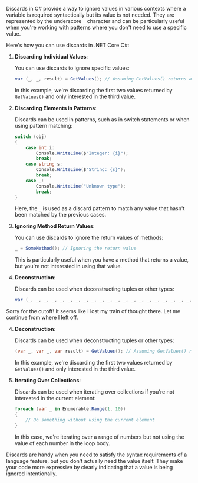 Discards in C# provide a way to ignore values in various contexts where a variable is required syntactically but its value is not needed. They are represented by the underscore `_` character and can be particularly useful when you're working with patterns where you don't need to use a specific value.

Here's how you can use discards in .NET Core C#:

1. **Discarding Individual Values**:
   
   You can use discards to ignore specific values:

   ```csharp
   var (_, _, result) = GetValues(); // Assuming GetValues() returns a tuple
   ```

   In this example, we're discarding the first two values returned by `GetValues()` and only interested in the third value.

2. **Discarding Elements in Patterns**:
   
   Discards can be used in patterns, such as in switch statements or when using pattern matching:

   ```csharp
   switch (obj)
   {
       case int i:
           Console.WriteLine($"Integer: {i}");
           break;
       case string s:
           Console.WriteLine($"String: {s}");
           break;
       case _:
           Console.WriteLine("Unknown type");
           break;
   }
   ```

   Here, the `_` is used as a discard pattern to match any value that hasn't been matched by the previous cases.

3. **Ignoring Method Return Values**:
   
   You can use discards to ignore the return values of methods:

   ```csharp
   _ = SomeMethod(); // Ignoring the return value
   ```

   This is particularly useful when you have a method that returns a value, but you're not interested in using that value.

4. **Deconstruction**:
   
   Discards can be used when deconstructing tuples or other types:

   ```csharp
   var (_, _, _, _, _, _, _, _, _, _, _, _, _, _, _, _, _, _, _, _, _, _, _, _, _, _, _, _, _, _, _, _, _, _, _, _, _, _, _, _, _, _, _, _, _, _, _, _, _, _, _, _, _, _, _, _, _, _, _, _, _, _, _, _, _, _, _, _, _, _, _, _, _, _, _, _, _, _, _, _, _, _, _, _, _, _, _, _, _, _, _, _, _, _, _, _, _, _, _, _, _,

Sorry for the cutoff! It seems like I lost my train of thought there. Let me continue from where I left off.

4. **Deconstruction**:

   Discards can be used when deconstructing tuples or other types:

   ```csharp
   (var _, var _, var result) = GetValues(); // Assuming GetValues() returns a tuple
   ```

   In this example, we're discarding the first two values returned by `GetValues()` and only interested in the third value.

5. **Iterating Over Collections**:

   Discards can be used when iterating over collections if you're not interested in the current element:

   ```csharp
   foreach (var _ in Enumerable.Range(1, 10))
   {
       // Do something without using the current element
   }
   ```

   In this case, we're iterating over a range of numbers but not using the value of each number in the loop body.

Discards are handy when you need to satisfy the syntax requirements of a language feature, but you don't actually need the value itself. They make your code more expressive by clearly indicating that a value is being ignored intentionally.